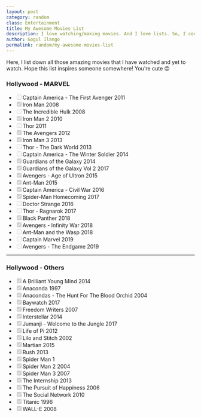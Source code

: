 ```yaml
---
layout: post
category: random
class: Entertainment
title: My Awesome Movies List
description: I love watching/making movies. And I love lists. So, I constantly update my movies list here whenever I watch another cool movie!
author: Gogul Ilango
permalink: random/my-awesome-movies-list
---
```


Here, I list down all those amazing movies that I have watched and yet to watch. Hope this list inspires someone somewhere! You're cute 😍

<h3>Hollywood - MARVEL</h3>
<ul class="movie-list">
  <li><input type="checkbox" disabled="disabled">Captain America - The First Avenger <span>2011</span></li>
  <li><input type="checkbox" disabled="disabled" checked="checked">Iron Man <span>2008</span></li>
  <li><input type="checkbox" disabled="disabled">The Incredible Hulk <span>2008</span></li>
  <li><input type="checkbox" disabled="disabled" checked="checked">Iron Man 2 <span>2010</span></li>
  <li><input type="checkbox" disabled="disabled">Thor <span>2011</span></li>
  <li><input type="checkbox" disabled="disabled" checked="checked">The Avengers <span>2012</span></li>
  <li><input type="checkbox" disabled="disabled" checked="checked">Iron Man 3 <span>2013</span></li>
  <li><input type="checkbox" disabled="disabled">Thor - The Dark World <span>2013</span></li>
  <li><input type="checkbox" disabled="disabled">Captain America - The Winter Soldier <span>2014</span></li>
  <li><input type="checkbox" disabled="disabled" checked="checked">Guardians of the Galaxy <span>2014</span></li>
  <li><input type="checkbox" disabled="disabled" checked="checked">Guardians of the Galaxy Vol 2 <span>2017</span></li>
  <li><input type="checkbox" disabled="disabled" checked="checked">Avengers - Age of Ultron <span>2015</span></li>
  <li><input type="checkbox" disabled="disabled" checked="checked">Ant-Man <span>2015</span></li>
  <li><input type="checkbox" disabled="disabled" checked="checked">Captain America - Civil War <span>2016</span></li>
  <li><input type="checkbox" disabled="disabled" checked="checked">Spider-Man Homecoming <span>2017</span></li>
  <li><input type="checkbox" disabled="disabled">Doctor Strange <span>2016</span></li>
  <li><input type="checkbox" disabled="disabled">Thor - Ragnarok <span>2017</span></li>
  <li><input type="checkbox" disabled="disabled" checked="checked">Black Panther <span>2018</span></li>
  <li><input type="checkbox" disabled="disabled" checked="checked">Avengers - Infinity War <span>2018</span></li>
  <li><input type="checkbox" disabled="disabled">Ant-Man and the Wasp <span>2018</span></li>
  <li><input type="checkbox" disabled="disabled">Captain Marvel <span>2019</span></li>
  <li><input type="checkbox" disabled="disabled">Avengers - The Endgame <span>2019</span></li>
</ul>

<hr>

<h3>Hollywood - Others</h3>
<ul class="movie-list">
  <li><input type="checkbox" disabled="disabled" checked="checked">A Brilliant Young Mind <span>2014</span></li>
  <li><input type="checkbox" disabled="disabled" checked="checked">Anaconda <span>1997</span></li>
  <li><input type="checkbox" disabled="disabled" checked="checked">Anacondas - The Hunt For The Blood Orchid <span>2004</span></li>
  <li><input type="checkbox" disabled="disabled" checked="checked">Baywatch <span>2017</span></li>
  <li><input type="checkbox" disabled="disabled" checked="checked">Freedom Writers <span>2007</span></li>
  <li><input type="checkbox" disabled="disabled" checked="checked">Interstellar <span>2014</span></li>
  <li><input type="checkbox" disabled="disabled" checked="checked">Jumanji - Welcome to the Jungle <span>2017</span></li>
  <li><input type="checkbox" disabled="disabled" checked="checked">Life of Pi <span>2012</span></li>
  <li><input type="checkbox" disabled="disabled" checked="checked">Lilo and Stitch <span>2002</span></li>
  <li><input type="checkbox" disabled="disabled" checked="checked">Martian <span>2015</span></li>
  <li><input type="checkbox" disabled="disabled" checked="checked">Rush <span>2013</span></li>
  <li><input type="checkbox" disabled="disabled" checked="checked">Spider Man 1</li>
  <li><input type="checkbox" disabled="disabled" checked="checked">Spider Man 2 <span>2004</span></li>
  <li><input type="checkbox" disabled="disabled" checked="checked">Spider Man 3 <span>2007</span></li>
  <li><input type="checkbox" disabled="disabled" checked="checked">The Internship <span>2013</span></li>
  <li><input type="checkbox" disabled="disabled" checked="checked">The Pursuit of Happiness <span>2006</span></li>
  <li><input type="checkbox" disabled="disabled" checked="checked">The Social Network <span>2010</span></li>
  <li><input type="checkbox" disabled="disabled" checked="checked">Titanic <span>1996</span></li>
  <li><input type="checkbox" disabled="disabled" checked="checked">WALL-E <span>2008</span></li>
</ul>